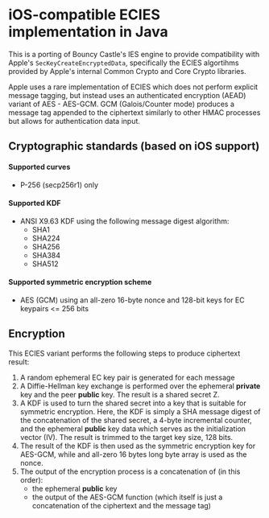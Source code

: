 # iOS-compatible ECIES implementation in Java

This is a porting of Bouncy Castle's IES engine to provide compatibility with Apple's `SecKeyCreateEncryptedData`, specifically the ECIES algortihms provided by Apple's internal Common Crypto and Core Crypto libraries.

Apple uses a rare implementation of ECIES which does not perform explicit message tagging, but instead uses an authenticated encryption (AEAD) variant of AES - AES-GCM. GCM (Galois/Counter mode) produces a message tag appended to the ciphertext similarly to other HMAC processes but allows for authentication data input.

## Cryptographic standards (based on iOS support)
#### Supported curves
- P-256 (secp256r1) only

#### Supported KDF
- ANSI X9.63 KDF using the following message digest algorithm:
  - SHA1
  - SHA224
  - SHA256
  - SHA384
  - SHA512
  
#### Supported symmetric encryption scheme
- AES (GCM) using an all-zero 16-byte nonce and 128-bit keys for EC keypairs <= 256 bits


## Encryption
This ECIES variant performs the following steps to produce ciphertext result:
1. A random ephemeral EC key pair is generated for each message
2. A Diffie-Hellman key exchange is performed over the ephemeral **private** key and the peer **public** key. The result is a shared secret Z.
3. A KDF is used to turn the shared secret into a key that is suitable for symmetric encryption. Here, the KDF is simply a SHA message digest of the concatenation of the shared secret, a 4-byte incremental counter, and the ephemeral **public** key data which serves as the initialization vector (IV). The result is trimmed to the target key size, 128 bits.
4. The result of the KDF is then used as the symmetric encryption key for AES-GCM, while and all-zero 16 bytes long byte array is used as the nonce.
5. The output of the encryption process is a concatenation of (in this order):
   - the ephemeral **public** key
   - the output of the AES-GCM function (which itself is just a concatenation of the ciphertext and the message tag)
